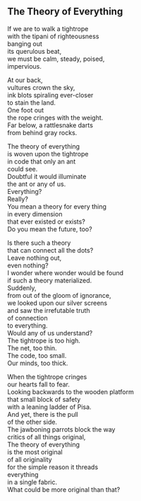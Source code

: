 The Theory of Everything  
------------------------  

If we are to walk a tightrope  
with the tipani of righteousness  
banging out  
its querulous beat,  
we must be calm, steady, poised,  
impervious.  

At our back,  
vultures crown the sky,  
ink blots spiraling ever-closer  
to stain the land.  
One foot out  
the rope cringes with the weight.  
Far below, a rattlesnake darts  
from behind gray rocks.  

The theory of everything  
is woven upon the tightrope  
in code that only an ant  
could see.  
Doubtful it would illuminate  
the ant or any of us.  
Everything?  
Really?  
You mean a theory for every thing  
in every dimension  
that ever existed or exists?  
Do you mean the future, too?  

Is there such a theory  
that can connect all the dots?  
Leave nothing out,  
even nothing?  
I wonder where wonder would be found  
if such a theory materialized.  
Suddenly,  
from out of the gloom of ignorance,  
we looked upon our silver screens  
and saw the irrefutable truth  
of connection  
to everything.  
Would any of us understand?  
The tightrope is too high.  
The net, too thin.  
The code, too small.  
Our minds, too thick.  

When the tightrope cringes  
our hearts fall to fear.  
Looking backwards to the wooden platform  
that small block of safety  
with a leaning ladder of Pisa.  
And yet, there is the pull  
of the other side.  
The jawboning parrots block the way  
critics of all things original,  
The theory of everything  
is the most original  
of all originality  
for the simple reason it threads  
everything  
in a single fabric.  
What could be more original than that?  